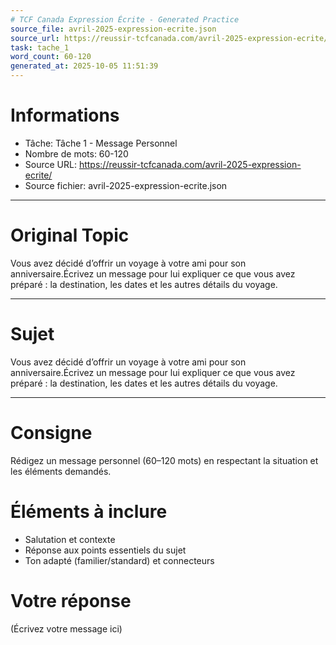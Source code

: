 ```yaml
---
# TCF Canada Expression Écrite - Generated Practice
source_file: avril-2025-expression-ecrite.json
source_url: https://reussir-tcfcanada.com/avril-2025-expression-ecrite/
task: tache_1
word_count: 60-120
generated_at: 2025-10-05 11:51:39
---
```


# Informations
- Tâche: Tâche 1 - Message Personnel
- Nombre de mots: 60-120
- Source URL: https://reussir-tcfcanada.com/avril-2025-expression-ecrite/
- Source fichier: avril-2025-expression-ecrite.json

---

# Original Topic
Vous avez décidé d’offrir un voyage à votre ami pour son anniversaire.Écrivez un message pour lui expliquer ce que vous avez préparé : la destination, les dates et les autres détails du voyage.

---

# Sujet
Vous avez décidé d’offrir un voyage à votre ami pour son anniversaire.Écrivez un message pour lui expliquer ce que vous avez préparé : la destination, les dates et les autres détails du voyage.

---
# Consigne
Rédigez un message personnel (60–120 mots) en respectant la situation et les éléments demandés.

# Éléments à inclure
- Salutation et contexte
- Réponse aux points essentiels du sujet
- Ton adapté (familier/standard) et connecteurs

# Votre réponse
(Écrivez votre message ici)
